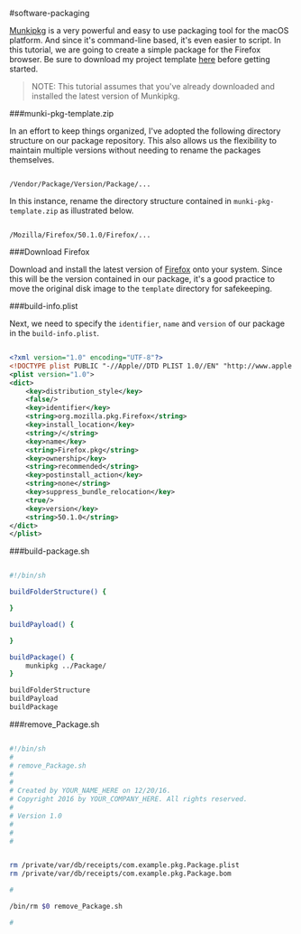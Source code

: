 #software-packaging

[Munkipkg](https://www.munki.org/munki-pkg/) is a very powerful and easy to use packaging tool for the macOS platform. And since it's command-line based, it's even easier to script. In this tutorial, we are going to create a simple package for the Firefox browser. Be sure to download my project template [here](https://github.com/ToplessBanana/tutorials/blob/master/HOW-TO-software-packaging/resources/munki-pkg-template.zip?raw=true) before getting started.

> NOTE: This tutorial assumes that you've already downloaded and installed the latest version of Munkipkg.

###munki-pkg-template.zip

In an effort to keep things organized, I've adopted the following directory structure on our package repository. This also allows us the flexibility to maintain multiple versions without needing to rename the packages themselves.

```

/Vendor/Package/Version/Package/...

```

In this instance, rename the directory structure contained in `munki-pkg-template.zip` as illustrated below.

```

/Mozilla/Firefox/50.1.0/Firefox/...

```

###Download Firefox

Download and install the latest version of [Firefox](https://www.mozilla.org/firefox/new/?scene=2) onto your system. Since this will be the version contained in our package, it's a good practice to move the original disk image to the `template` directory for safekeeping.

###build-info.plist

Next, we need to specify the `identifier`, `name` and `version` of our package in the `build-info.plist`.

```xml

<?xml version="1.0" encoding="UTF-8"?>
<!DOCTYPE plist PUBLIC "-//Apple//DTD PLIST 1.0//EN" "http://www.apple.com/DTDs/PropertyList-1.0.dtd">
<plist version="1.0">
<dict>
	<key>distribution_style</key>
	<false/>
	<key>identifier</key>
	<string>org.mozilla.pkg.Firefox</string>
	<key>install_location</key>
	<string>/</string>
	<key>name</key>
	<string>Firefox.pkg</string>
	<key>ownership</key>
	<string>recommended</string>
	<key>postinstall_action</key>
	<string>none</string>
	<key>suppress_bundle_relocation</key>
	<true/>
	<key>version</key>
	<string>50.1.0</string>
</dict>
</plist>

```

###build-package.sh

```bash

#!/bin/sh

buildFolderStructure() {

}

buildPayload() {

}

buildPackage() {
    munkipkg ../Package/
}

buildFolderStructure
buildPayload
buildPackage

```

###remove_Package.sh

```bash

#!/bin/sh
#
# remove_Package.sh
# 
#
# Created by YOUR_NAME_HERE on 12/20/16.
# Copyright 2016 by YOUR_COMPANY_HERE. All rights reserved.
#
# Version 1.0
#
#
#


rm /private/var/db/receipts/com.example.pkg.Package.plist
rm /private/var/db/receipts/com.example.pkg.Package.bom

#

/bin/rm $0 remove_Package.sh

#


```
